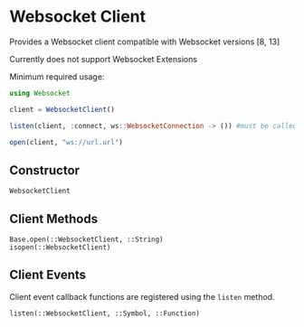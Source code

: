 # Websocket Client

Provides a Websocket client compatible with Websocket versions [8, 13]

Currently does not support Websocket Extensions

Minimum required usage:
```julia
using Websocket

client = WebsocketClient()

listen(client, :connect, ws::WebsocketConnection -> ()) #must be called before `open`

open(client, "ws://url.url")
```

## Constructor
```@docs
WebsocketClient
```
## Client Methods
```@docs
Base.open(::WebsocketClient, ::String)
isopen(::WebsocketClient)
```
## Client Events
Client event callback functions are registered using the `listen` method.
```@docs
listen(::WebsocketClient, ::Symbol, ::Function)
```

